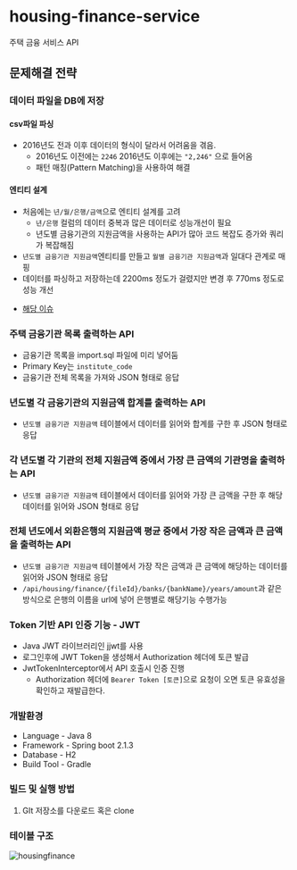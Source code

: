 # housing-finance-service
주택 금융 서비스 API
## 문제해결 전략
### 데이터 파일을 DB에 저장
#### csv파일 파싱
* 2016년도 전과 이후 데이터의 형식이 달라서 어려움을 겪음.
  * 2016년도 이전에는 `2246` 2016년도 이후에는 `"2,246"` 으로 들어옴
  * 패턴 매칭(Pattern Matching)을 사용하여 해결
#### 엔티티 설계
* 처음에는 `년/월/은행/금액`으로 엔티티 설계를 고려
  * `년/은행` 컬럼의 데이터 중복과 많은 데이터로 성능개선이 필요
  * 년도별 금융기관의 지원금액을 사용하는 API가 많아 코드 복잡도 증가와 쿼리가 복잡해짐 
*  `년도별 금융기관 지원금액`엔티티를 만들고 `월별 금융기관 지원금액`과 일대다 관계로 매핑
*  데이터를 파싱하고 저장하는데 2200ms 정도가 걸렸지만 변경 후 770ms 정도로 성능 개선
- [해당 이슈](https://github.com/KangGilHwan/housing-finance-service/issues/1)
### 주택 금융기관 목록 출력하는 API
* 금융기관 목록을 import.sql 파일에 미리 넣어둠
* Primary Key는 `institute_code` 
* 금융기관 전체 목록을 가져와 JSON 형태로 응답
### 년도별 각 금융기관의 지원금액 합계를 출력하는 API
* `년도별 금융기관 지원금액` 테이블에서 데이터를 읽어와 합계를 구한 후 JSON 형태로 응답
### 각 년도별 각 기관의 전체 지원금액 중에서 가장 큰 금액의 기관명을 출력하는 API
* `년도별 금융기관 지원금액` 테이블에서 데이터를 읽어와 가장 큰 금액을 구한 후 해당 데이터를 읽어와 JSON 형태로 응답
### 전체 년도에서 외환은행의 지원금액 평균 중에서 가장 작은 금액과 큰 금액을 출력하는 API
*  `년도별 금융기관 지원금액` 테이블에서 가장 작은 금액과 큰 금액에 해당하는 데이터를 읽어와 JSON 형태로 응답
*  `/api/housing/finance/{fileId}/banks/{bankName}/years/amount`과 같은 방식으로 은행의 이름을 url에 넣어 은행별로 해당기능 수행가능 
### Token 기반 API 인증 기능 - JWT
* Java JWT 라이브러리인 jjwt를 사용
* 로그인후에 JWT Token을 생성해서 Authorization 헤더에 토큰 발급
* JwtTokenInterceptor에서 API 호출시 인증 진행
  * Authorization 헤더에 `Bearer Token [토큰]`으로 요청이 오면 토큰 유효성을 확인하고 재발급한다.
### 개발환경
* Language - Java 8
* Framework - Spring boot 2.1.3
* Database - H2
* Build Tool - Gradle
### 빌드 및 실행 방법
1. GIt 저장소를 다운로드 혹은 clone
### 테이블 구조 
![housingfinance](https://user-images.githubusercontent.com/36291553/55689707-df83e000-59c2-11e9-8f31-22b05d4296c1.png)
